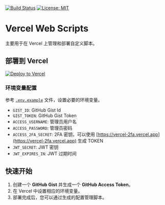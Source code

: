 [![Build Status](https://github.com/DavidKk/vercel-web-scripts/actions/workflows/coverage.workflow.yml/badge.svg)](https://github.com/DavidKk/vercel-web-scripts/actions/workflows/coverage.workflow.yml) [![License: MIT](https://img.shields.io/badge/License-MIT-yellow.svg)](https://opensource.org/licenses/MIT)

# Vercel Web Scripts

主要用于在 Vercel 上管理和部署自定义脚本。

## 部署到 Vercel

[![Deploy to Vercel](https://vercel.com/button)](https://vercel.com/new/clone?repository-url=https%3A%2F%2Fgithub.com%2FDavidKk%2Fvercel-web-scripts)

### 环境变量配置

参考 [`.env.example`](./.env.example) 文件，设置必要的环境变量。

- `GIST_ID`: GitHub Gist Id
- `GIST_TOKEN`: GitHub Gist Token
- `ACCESS_USERNAME`: 管理员用户名
- `ACCESS_PASSWORD`: 管理员密码
- `ACCESS_2FA_SECRET`: 2FA 密钥，可以使用 [https://vercel-2fa.vercel.app](https://vercel-2fa.vercel.app) 生成 TOKEN
- `JWT_SECRET`: JWT 密钥
- `JWT_EXPIRES_IN`: JWT 过期时间

## 快速开始

1. 创建一个 **GitHub Gist** 并生成一个 **GitHub Access Token**。
2. 在 Vercel 中设置相应的环境变量。
3. 部署完成后，您可以通过生成的配置管理脚本。
